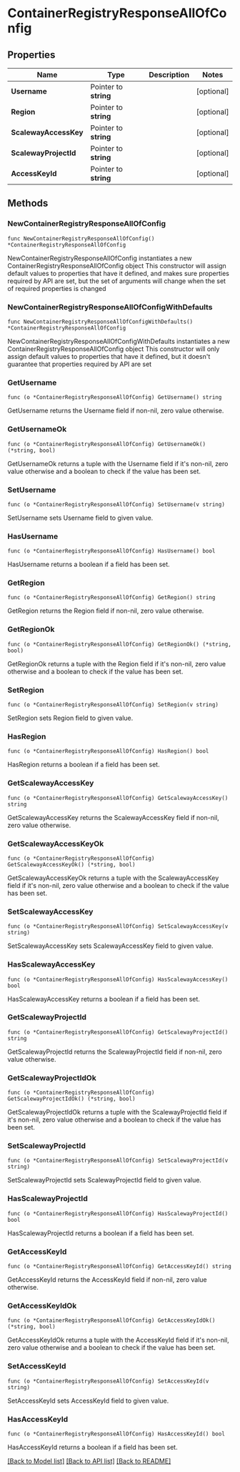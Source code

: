 # ContainerRegistryResponseAllOfConfig

## Properties

Name | Type | Description | Notes
------------ | ------------- | ------------- | -------------
**Username** | Pointer to **string** |  | [optional] 
**Region** | Pointer to **string** |  | [optional] 
**ScalewayAccessKey** | Pointer to **string** |  | [optional] 
**ScalewayProjectId** | Pointer to **string** |  | [optional] 
**AccessKeyId** | Pointer to **string** |  | [optional] 

## Methods

### NewContainerRegistryResponseAllOfConfig

`func NewContainerRegistryResponseAllOfConfig() *ContainerRegistryResponseAllOfConfig`

NewContainerRegistryResponseAllOfConfig instantiates a new ContainerRegistryResponseAllOfConfig object
This constructor will assign default values to properties that have it defined,
and makes sure properties required by API are set, but the set of arguments
will change when the set of required properties is changed

### NewContainerRegistryResponseAllOfConfigWithDefaults

`func NewContainerRegistryResponseAllOfConfigWithDefaults() *ContainerRegistryResponseAllOfConfig`

NewContainerRegistryResponseAllOfConfigWithDefaults instantiates a new ContainerRegistryResponseAllOfConfig object
This constructor will only assign default values to properties that have it defined,
but it doesn't guarantee that properties required by API are set

### GetUsername

`func (o *ContainerRegistryResponseAllOfConfig) GetUsername() string`

GetUsername returns the Username field if non-nil, zero value otherwise.

### GetUsernameOk

`func (o *ContainerRegistryResponseAllOfConfig) GetUsernameOk() (*string, bool)`

GetUsernameOk returns a tuple with the Username field if it's non-nil, zero value otherwise
and a boolean to check if the value has been set.

### SetUsername

`func (o *ContainerRegistryResponseAllOfConfig) SetUsername(v string)`

SetUsername sets Username field to given value.

### HasUsername

`func (o *ContainerRegistryResponseAllOfConfig) HasUsername() bool`

HasUsername returns a boolean if a field has been set.

### GetRegion

`func (o *ContainerRegistryResponseAllOfConfig) GetRegion() string`

GetRegion returns the Region field if non-nil, zero value otherwise.

### GetRegionOk

`func (o *ContainerRegistryResponseAllOfConfig) GetRegionOk() (*string, bool)`

GetRegionOk returns a tuple with the Region field if it's non-nil, zero value otherwise
and a boolean to check if the value has been set.

### SetRegion

`func (o *ContainerRegistryResponseAllOfConfig) SetRegion(v string)`

SetRegion sets Region field to given value.

### HasRegion

`func (o *ContainerRegistryResponseAllOfConfig) HasRegion() bool`

HasRegion returns a boolean if a field has been set.

### GetScalewayAccessKey

`func (o *ContainerRegistryResponseAllOfConfig) GetScalewayAccessKey() string`

GetScalewayAccessKey returns the ScalewayAccessKey field if non-nil, zero value otherwise.

### GetScalewayAccessKeyOk

`func (o *ContainerRegistryResponseAllOfConfig) GetScalewayAccessKeyOk() (*string, bool)`

GetScalewayAccessKeyOk returns a tuple with the ScalewayAccessKey field if it's non-nil, zero value otherwise
and a boolean to check if the value has been set.

### SetScalewayAccessKey

`func (o *ContainerRegistryResponseAllOfConfig) SetScalewayAccessKey(v string)`

SetScalewayAccessKey sets ScalewayAccessKey field to given value.

### HasScalewayAccessKey

`func (o *ContainerRegistryResponseAllOfConfig) HasScalewayAccessKey() bool`

HasScalewayAccessKey returns a boolean if a field has been set.

### GetScalewayProjectId

`func (o *ContainerRegistryResponseAllOfConfig) GetScalewayProjectId() string`

GetScalewayProjectId returns the ScalewayProjectId field if non-nil, zero value otherwise.

### GetScalewayProjectIdOk

`func (o *ContainerRegistryResponseAllOfConfig) GetScalewayProjectIdOk() (*string, bool)`

GetScalewayProjectIdOk returns a tuple with the ScalewayProjectId field if it's non-nil, zero value otherwise
and a boolean to check if the value has been set.

### SetScalewayProjectId

`func (o *ContainerRegistryResponseAllOfConfig) SetScalewayProjectId(v string)`

SetScalewayProjectId sets ScalewayProjectId field to given value.

### HasScalewayProjectId

`func (o *ContainerRegistryResponseAllOfConfig) HasScalewayProjectId() bool`

HasScalewayProjectId returns a boolean if a field has been set.

### GetAccessKeyId

`func (o *ContainerRegistryResponseAllOfConfig) GetAccessKeyId() string`

GetAccessKeyId returns the AccessKeyId field if non-nil, zero value otherwise.

### GetAccessKeyIdOk

`func (o *ContainerRegistryResponseAllOfConfig) GetAccessKeyIdOk() (*string, bool)`

GetAccessKeyIdOk returns a tuple with the AccessKeyId field if it's non-nil, zero value otherwise
and a boolean to check if the value has been set.

### SetAccessKeyId

`func (o *ContainerRegistryResponseAllOfConfig) SetAccessKeyId(v string)`

SetAccessKeyId sets AccessKeyId field to given value.

### HasAccessKeyId

`func (o *ContainerRegistryResponseAllOfConfig) HasAccessKeyId() bool`

HasAccessKeyId returns a boolean if a field has been set.


[[Back to Model list]](../README.md#documentation-for-models) [[Back to API list]](../README.md#documentation-for-api-endpoints) [[Back to README]](../README.md)


